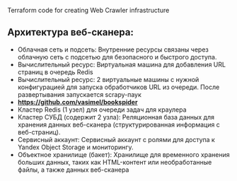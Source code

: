 Terraform code for creating Web Crawler infrastructure

## Архитектура веб-сканера:
- Облачная сеть и подсеть: Внутренние ресурсы связаны через облачную сеть с подсетью для безопасного и быстрого доступа.
- Вычислительный ресурс: Виртуальная машина для добавления URL страниц в очередь Redis
- Вычислительный ресурс: 2 виртуальные машины с нужной конфигурацией для запуска обработчиков URL из очереди. После развертывания запускается scrapy-паук
- **https://github.com/vasimel/bookspider**
- Кластер Redis (1 узел) для очереди задач для краулера
- Кластер СУБД (содержит 2 узла): Реляционная база данных для хранения данных веб-сканера (структурированная информация с веб-страниц).
- Сервисный аккаунт: Сервисный аккаунт с ролями для доступа к Yandex Object Storage и мониторингу.
- Объектное хранилище (бакет): Хранилище для временного хранения больших данных, таких как HTML-контент или необработанные файлы, а также данных веб-сканера

